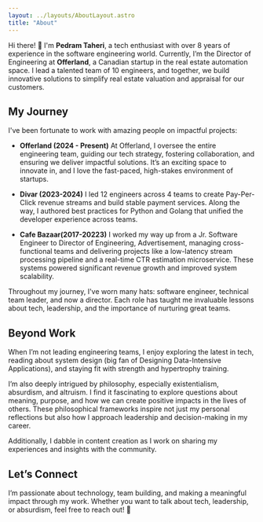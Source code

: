```yaml
---
layout: ../layouts/AboutLayout.astro
title: "About"
---
```


Hi there! 👋 I'm **Pedram Taheri**, a tech enthusiast with over 8 years of experience in the software engineering world. Currently, I’m the Director of Engineering at **Offerland**, a Canadian startup in the real estate automation space. I lead a talented team of 10 engineers, and together, we build innovative solutions to simplify real estate valuation and appraisal for our customers.

## My Journey

I've been fortunate to work with amazing people on impactful projects:

- **Offerland (2024 - Present)**
  At Offerland, I oversee the entire engineering team, guiding our tech strategy, fostering collaboration, and ensuring we deliver impactful solutions. It’s an exciting space to innovate in, and I love the fast-paced, high-stakes environment of startups.

- **Divar (2023-2024)**
  I led 12 engineers across 4 teams to create Pay-Per-Click revenue streams and build stable payment services. Along the way, I authored best practices for Python and Golang that unified the developer experience across teams.

- **Cafe Bazaar(2017-20223)**
  I worked my way up from a Jr. Software Engineer to Director of Engineering, Advertisement, managing cross-functional teams and delivering projects like a low-latency stream processing pipeline and a real-time CTR estimation microservice. These systems powered significant revenue growth and improved system scalability.

Throughout my journey, I've worn many hats: software engineer, technical team leader, and now a director. Each role has taught me invaluable lessons about tech, leadership, and the importance of nurturing great teams.

## Beyond Work

When I’m not leading engineering teams, I enjoy exploring the latest in tech, reading about system design (big fan of Designing Data-Intensive Applications), and staying fit with strength and hypertrophy training.

I’m also deeply intrigued by philosophy, especially existentialism, absurdism, and altruism. I find it fascinating to explore questions about meaning, purpose, and how we can create positive impacts in the lives of others. These philosophical frameworks inspire not just my personal reflections but also how I approach leadership and decision-making in my career.

Additionally, I dabble in content creation as I work on sharing my experiences and insights with the community.

## Let’s Connect

I’m passionate about technology, team building, and making a meaningful impact through my work. Whether you want to talk about tech, leadership, or absurdism, feel free to reach out! 🚀
